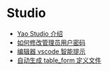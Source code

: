 # Studio

- [Yao Studio 介绍](Yao%20Studio%E4%BB%8B%E7%BB%8D.md)
- [如何修改管理员用户密码](%E5%A6%82%E4%BD%95%E4%BF%AE%E6%94%B9%E7%AE%A1%E7%90%86%E5%91%98%E7%94%A8%E6%88%B7%E5%AF%86%E7%A0%81.md)
- [编辑器 vscode 智能提示](%E7%BC%96%E8%BE%91%E5%99%A8vscode%E6%99%BA%E8%83%BD%E6%8F%90%E7%A4%BA.md)
- [自动生成 table_form 定义文件](%E8%87%AA%E5%8A%A8%E7%94%9F%E6%88%90table_form%E5%AE%9A%E4%B9%89%E6%96%87%E4%BB%B6.md)
